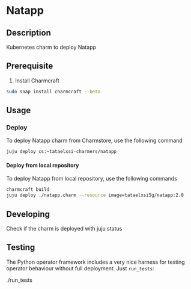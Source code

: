 <!-- Copyright 2020 Tata Elxsi

 Licensed under the Apache License, Version 2.0 (the License); you may
 not use this file except in compliance with the License. You may obtain
 a copy of the License at

         http://www.apache.org/licenses/LICENSE-2.0

 Unless required by applicable law or agreed to in writing, software
 distributed under the License is distributed on an AS IS BASIS, WITHOUT
 WARRANTIES OR CONDITIONS OF ANY KIND, either express or implied. See the
 License for the specific language governing permissions and limitations
 under the License.

 For those usages not covered by the Apache License, Version 2.0 please
 contact: canonical@tataelxsi.onmicrosoft.com

 To get in touch with the maintainers, please contact:
 canonical@tataelxsi.onmicrosoft.com
-->

# Natapp

## Description

Kubernetes charm to deploy Natapp

## Prerequisite

1. Install Charmcraft

```bash
sudo snap install charmcraft --beta
```

## Usage

### Deploy

To deploy Natapp charm from Charmstore, use the following command

```bash
juju deploy cs:~tataelxsi-charmers/natapp
```

#### Deploy from local repository

To deploy Natapp from local repository, use the following commands

```bash
charmcraft build
juju deploy ./natapp.charm --resource image=tataelxsi5g/natapp:2.0
```

## Developing

Check if the charm is deployed with juju status

## Testing

The Python operator framework includes a very nice harness for testing
operator behaviour without full deployment. Just `run_tests`:

./run_tests
